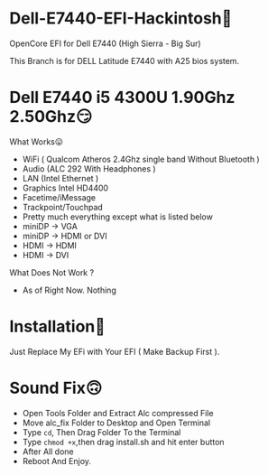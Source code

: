 # Dell-E7440-EFI-Hackintosh🤩
OpenCore EFI for Dell E7440 (High Sierra - Big Sur) 

This Branch is for DELL Latitude E7440 with A25 bios system.


# Dell E7440 i5 4300U 1.90Ghz 2.50Ghz😏

What Works😛

- WiFi ( Qualcom Atheros 2.4Ghz single band Without Bluetooth )
- Audio (ALC 292 With Headphones )
- LAN (Intel Ethernet )
- Graphics Intel HD4400 
- Facetime/iMessage
- Trackpoint/Touchpad
- Pretty much everything except what is listed below
- miniDP -> VGA
- miniDP -> HDMI or DVI
- HDMI -> HDMI
- HDMI -> DVI

What Does Not Work ?
- As of Right Now. Nothing

# Installation🥱
Just Replace My EFi with Your EFI ( Make Backup First ). 

# Sound Fix🙃
- Open Tools Folder and Extract Alc compressed File
- Move alc_fix Folder to Desktop and Open Terminal
- Type `cd`, Then Drag Folder To the Terminal
- Type `chmod +x`,then drag install.sh and hit enter button
- After All done
- Reboot And Enjoy.
